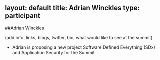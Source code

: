 layout: default
title: Adrian Winckles
type: participant
---

##Adrian Winckles

(add info, links, blogs, twitter, bio, what would like to see at the summit)

* Adrian is proposing a new project Software Defined Everything (SDx) and Application Security for the Summit
